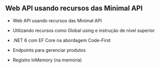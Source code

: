## Web API usando recursos das Minimal API

- Web API usando recursos das Minimal API

- Utilizando recursos como Global using e instrução de nível superior

- .NET 6 com EF Core na abordagem Code-First

- Endpoints para gerenciar produtos

- Registro InMemory (na memória)
